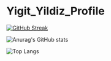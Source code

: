 # Yigit_Yildiz_Profile

[![GitHub Streak](https://streak-stats.demolab.com/?user=Yigityld)](https://git.io/streak-stats)


![Anurag's GitHub stats](https://github-readme-stats.vercel.app/api?username=Yigityld&show_icons=true)


![Top Langs](https://github-readme-stats.vercel.app/api/top-langs/?username=Yigityld&hide_progress=true)

